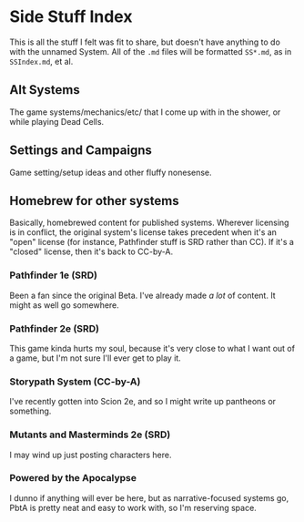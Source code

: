 # Side Stuff Index

This is all the stuff I felt was fit to share, but doesn't have anything to do with the unnamed System. All of the ```.md``` files will be formatted  ```SS*.md```, as in ```SSIndex.md```, et al.

## Alt Systems

The game systems/mechanics/etc/ that I come up with in the shower, or while playing Dead Cells.

## Settings and Campaigns

Game setting/setup ideas and other fluffy nonesense.

## Homebrew for other systems

Basically, homebrewed content for published systems. Wherever licensing is in conflict, the original system's license takes precedent when it's an "open" license (for instance, Pathfinder stuff is SRD rather than CC). If it's a "closed" license, then it's back to CC-by-A.

### Pathfinder 1e (SRD)

Been a fan since the original Beta. I've already made *a lot* of content. It might as well go somewhere.

### Pathfinder 2e (SRD)

This game kinda hurts my soul, because it's very close to what I want out of a game, but I'm not sure I'll ever get to play it.

### Storypath System (CC-by-A)

I've recently gotten into Scion 2e, and so I might write up pantheons or something.

### Mutants and Masterminds 2e (SRD)

I may wind up just posting characters here.

### Powered by the Apocalypse

I dunno if anything will ever be here, but as narrative-focused systems go, PbtA is pretty neat and easy to work with, so I'm reserving space.
